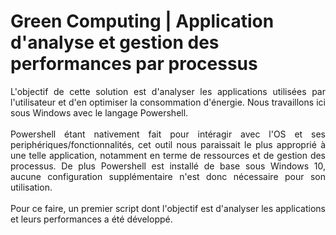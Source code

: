 # Green Computing | Application d'analyse et gestion des performances par processus

<p style='text-align: justify;'>L'objectif de cette solution est d'analyser les applications utilisées par l'utilisateur et d'en optimiser la consommation d'énergie. Nous travaillons ici sous Windows avec le langage Powershell.<br><br>Powershell étant nativement fait pour intéragir avec l'OS et ses periphériques/fonctionnalités, cet outil nous paraissait le plus approprié à une telle application, notamment en terme de ressources et de gestion des processus. De plus Powershell est installé de base sous Windows 10, aucune configuration supplémentaire n'est donc nécessaire pour son utilisation.<br><br>Pour ce faire, un premier script dont l'objectif est d'analyser les applications et leurs performances a été développé.

